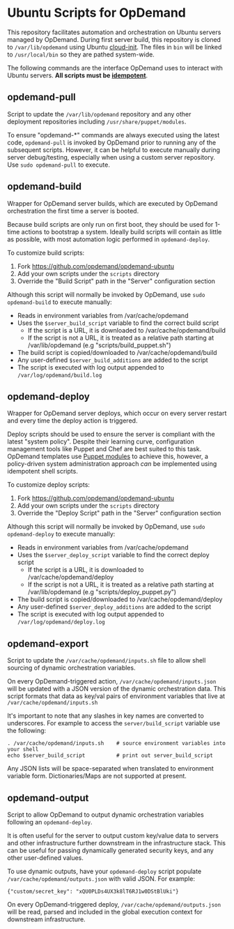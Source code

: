 Ubuntu Scripts for OpDemand
===========================

This repository facilitates automation and orchestration on Ubuntu servers managed by OpDemand.
During first server build, this repository is cloned to `/var/lib/opdemand` using Ubuntu [cloud-init](https://help.ubuntu.com/community/CloudInit).
The files in `bin` will be linked to `/usr/local/bin` so they are pathed system-wide.

The following commands are the interface OpDemand uses to interact with
Ubuntu servers. **All scripts must be [idempotent](http://en.wikipedia.org/wiki/Idempotence)**.

opdemand-pull
-------------
Script to update the `/var/lib/opdemand` repository and any other deployment repositories
including `/usr/share/puppet/modules`.  

To ensure "opdemand-*" commands are always executed using the latest code, `opdemand-pull` 
is invoked by OpDemand prior to running any of the subsequent scripts.
However, it can be helpful to execute manually during server debug/testing, especially when
using a custom server repository.  Use `sudo opdemand-pull` to execute.

opdemand-build
--------------
Wrapper for OpDemand server builds, which are executed by OpDemand orchestration the first time a server is booted.

Because build scripts are only run on first boot, they should be used for 1-time actions to bootstrap a system.
Ideally build scripts will contain as little as possible, with most automation logic performed in `opdemand-deploy`.

To customize build scripts:

1. Fork <https://github.com/opdemand/opdemand-ubuntu>
2. Add your own scripts under the `scripts` directory
3. Override the "Build Script" path in the "Server" configuration section
 
Although this script will normally be invoked by OpDemand, use `sudo opdemand-build` to execute manually:

 - Reads in environment variables from /var/cache/opdemand
 - Uses the `$server_build_script` variable to find the correct build script
    - If the script is a URL, it is downloaded to /var/cache/opdemand/build
    - If the script is not a URL, it is treated as a relative path starting at /var/lib/opdemand (e.g "scripts/build_puppet.sh")
 - The build script is copied/downloaded to /var/cache/opdemand/build
 - Any user-defined `$server_build_additions` are added to the script
 - The script is executed with log output appended to `/var/log/opdemand/build.log`
 
opdemand-deploy
---------------
Wrapper for OpDemand server deploys, which occur on every server restart and every time the deploy action is triggered.  

Deploy scripts should be used to ensure the server is compliant with the latest "system policy".
Despite their learning curve, configuration management tools like Puppet and Chef are best suited to this task.
OpDemand templates use [Puppet modules](https://github.com/opdemand/puppet-modules) to achieve this, however, a policy-driven system administration approach *can* be implemented using idempotent shell scripts.

To customize deploy scripts:

1. Fork <https://github.com/opdemand/opdemand-ubuntu>
2. Add your own scripts under the `scripts` directory
3. Override the "Deploy Script" path in the "Server" configuration section

Although this script will normally be invoked by OpDemand, use `sudo opdemand-deploy` to execute manually:

 - Reads in environment variables from /var/cache/opdemand
 - Uses the `$server_deploy_script` variable to find the correct deploy script
    - If the script is a URL, it is downloaded to /var/cache/opdemand/deploy
    - If the script is not a URL, it is treated as a relative path starting at /var/lib/opdemand (e.g "scripts/deploy_puppet.py")
 - The build script is copied/downloaded to /var/cache/opdemand/deploy
 - Any user-defined `$server_deploy_additions` are added to the script
 - The script is executed with log output appended to `/var/log/opdemand/deploy.log`

opdemand-export
---------------
Script to update the `/var/cache/opdemand/inputs.sh` file to allow shell sourcing of dynamic
orchestration variables.

On every OpDemand-triggered action, `/var/cache/opdemand/inputs.json`
will be updated with a JSON version of the dynamic orchestration data.  This script
formats that data as key/val pairs of environment variables that live at `/var/cache/opdemand/inputs.sh`

It's important to note that any slashes in key names are converted to underscores.  For example to access the `server/build_script` variable use the following:

    . /var/cache/opdemand/inputs.sh    # source environment variables into your shell
    echo $server_build_script          # print out server_build_script

Any JSON lists will be space-separated when translated to environment variable form.  Dictionaries/Maps are not supported at present.

opdemand-output
---------------
Script to allow OpDemand to output dynamic orchestration variables following an `opdemand-deploy`.

It is often useful for the server to output custom key/value data to servers and other infrastructure
further downstream in the infrastructure stack.  This can be useful for passing dynamically generated
security keys, and any other user-defined values.

To use dynamic outputs, have your `opdemand-deploy` script populate `/var/cache/opdemand/outputs.json` with valid JSON.  For example:

    {"custom/secret_key": "xQU0PLDs4UX3k8lT6RJ1w0DStBlUki"}
    
On every OpDemand-triggered deploy, `/var/cache/opdemand/outputs.json` will be read, parsed and
included in the global execution context for downstream infrastructure.
